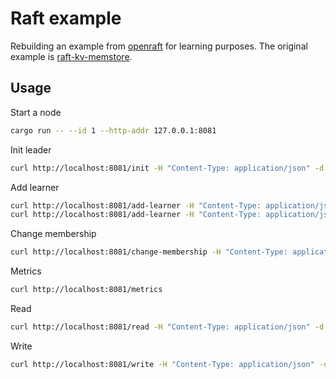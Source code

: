 # Raft example

Rebuilding an example from
[openraft](https://github.com/datafuselabs/openraft)
for learning purposes.
The original example is [raft-kv-memstore](https://github.com/datafuselabs/openraft/tree/main/examples/raft-kv-memstore).

## Usage

Start a node
```bash
cargo run -- --id 1 --http-addr 127.0.0.1:8081
```

Init leader
```bash
curl http://localhost:8081/init -H "Content-Type: application/json" -d '{}'
```

Add learner
```bash
curl http://localhost:8081/add-learner -H "Content-Type: application/json" -d '[2, "127.0.0.1:8082"]'
curl http://localhost:8081/add-learner -H "Content-Type: application/json" -d '[3, "127.0.0.1:8083"]'
```

Change membership
```bash
curl http://localhost:8081/change-membership -H "Content-Type: application/json" -d '[1, 2, 3]'
```

Metrics
```bash
curl http://localhost:8081/metrics
```

Read
```bash
curl http://localhost:8081/read -H "Content-Type: application/json" -d '"foo"'
```

Write
```bash
curl http://localhost:8081/write -H "Content-Type: application/json" -d '{"Set":{"key":"foo","value":"bar"}}'
```
